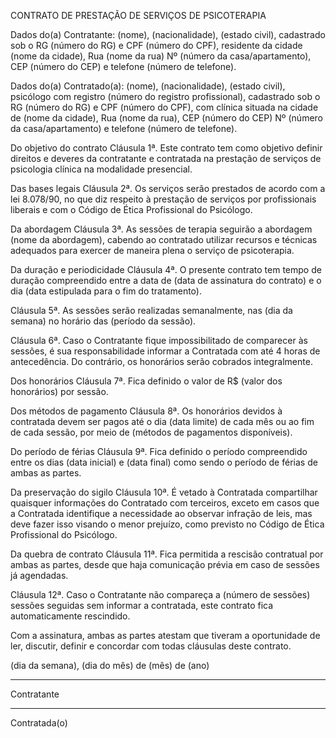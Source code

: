 CONTRATO DE PRESTAÇÃO DE SERVIÇOS DE PSICOTERAPIA

Dados do(a) Contratante: (nome), (nacionalidade), (estado civil), cadastrado sob o RG (número do RG) e CPF (número do CPF), residente da cidade (nome da cidade), Rua (nome da rua) Nº (número da casa/apartamento), CEP (número do CEP) e telefone (número de telefone).

Dados do(a) Contratado(a): (nome), (nacionalidade), (estado civil), psicólogo com registro (número do registro profissional), cadastrado sob o RG (número do RG) e CPF (número do CPF), com clínica situada na cidade de (nome da cidade), Rua (nome da rua), CEP (número do CEP) Nº (número da casa/apartamento) e telefone (número de telefone).

Do objetivo do contrato
Cláusula 1ª. Este contrato tem como objetivo definir direitos e deveres da contratante e contratada na prestação de serviços de psicologia clínica na modalidade presencial.

Das bases legais
Cláusula 2ª. Os serviços serão prestados de acordo com a lei 8.078/90, no que diz respeito à prestação de serviços por profissionais liberais e com o Código de Ética Profissional do Psicólogo.

Da abordagem
Cláusula 3ª. As sessões de terapia seguirão a abordagem (nome da abordagem), cabendo ao contratado utilizar recursos e técnicas adequados para exercer de maneira plena o serviço de psicoterapia.

Da duração e periodicidade
Cláusula 4ª. O presente contrato tem tempo de duração compreendido entre a data de (data de assinatura do contrato) e o dia (data estipulada para o fim do tratamento).

Cláusula 5ª. As sessões serão realizadas semanalmente, nas (dia da semana) no horário das (período da sessão).

Cláusula 6ª. Caso o Contratante fique impossibilitado de comparecer às sessões, é sua responsabilidade informar a Contratada com até 4 horas de antecedência. Do contrário, os honorários serão cobrados integralmente.

Dos honorários
Cláusula 7ª. Fica definido o valor de R$ (valor dos honorários) por sessão.

Dos métodos de pagamento
Cláusula 8ª. Os honorários devidos à contratada devem ser pagos até o dia (data limite) de cada mês ou ao fim de cada sessão, por meio de (métodos de pagamentos disponíveis).

Do período de férias
Cláusula 9ª. Fica definido o período compreendido entre os dias (data inicial) e (data final) como sendo o período de férias de ambas as partes.

Da preservação do sigilo
Cláusula 10ª. É vetado à Contratada compartilhar quaisquer informações do Contratado com terceiros, exceto em casos que a Contratada identifique a necessidade ao observar infração de leis, mas deve fazer isso visando o menor prejuízo, como previsto no Código de Ética Profissional do Psicólogo.

Da quebra de contrato
Cláusula 11ª. Fica permitida a rescisão contratual por ambas as partes, desde que haja comunicação prévia em caso de sessões já agendadas.

Cláusula 12ª. Caso o Contratante não compareça a (número de sessões) sessões seguidas sem informar a contratada, este contrato fica automaticamente rescindido.


Com a assinatura, ambas as partes atestam que tiveram a oportunidade de ler, discutir, definir e concordar com todas cláusulas deste contrato.

(dia da semana), (dia do mês) de (mês) de (ano)


____________________                                                     
   Contratante     



____________________ 
   Contratada(o)